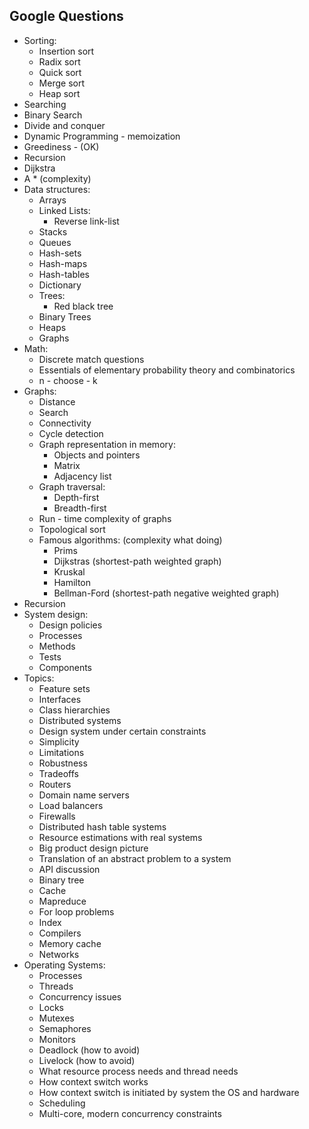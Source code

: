 ## Google Questions

- Sorting: 
    - Insertion sort 
    - Radix sort 
    - Quick sort 
    - Merge sort 
    - Heap sort 
- Searching 
- Binary Search 
- Divide and conquer 
- Dynamic Programming - memoization 
- Greediness - (OK)
- Recursion 
- Dijkstra 
- A * (complexity)
- Data structures:
    - Arrays 
    - Linked Lists: 
        - Reverse link-list 
    - Stacks 
    - Queues 
    - Hash-sets
    - Hash-maps
    - Hash-tables
    - Dictionary
    - Trees:
        - Red black tree
    - Binary Trees
    - Heaps 
    - Graphs
- Math:
    - Discrete match questions
    - Essentials of elementary probability theory and combinatorics
    - n - choose - k
- Graphs:
    - Distance
    - Search
    - Connectivity
    - Cycle detection
    - Graph representation in memory:
        - Objects and pointers
        - Matrix
        - Adjacency list
    - Graph traversal:
        - Depth-first
        - Breadth-first
    - Run - time complexity of graphs
    - Topological sort
    - Famous algorithms: (complexity what doing)
        - Prims
        - Dijkstras (shortest-path weighted graph)
        - Kruskal
        - Hamilton
        - Bellman-Ford (shortest-path negative weighted graph)
- Recursion
- System design:
    - Design policies
    - Processes
    - Methods
    - Tests
    - Components
- Topics:
    - Feature sets
    - Interfaces
    - Class hierarchies
    - Distributed systems
    - Design system under certain constraints
    - Simplicity
    - Limitations
    - Robustness
    - Tradeoffs
    - Routers
    - Domain name servers
    - Load balancers
    - Firewalls
    - Distributed hash table systems
    - Resource estimations with real systems
    - Big product design picture
    - Translation of an abstract problem to a system
    - API discussion
    - Binary tree
    - Cache
    - Mapreduce
    - For loop problems
    - Index
    - Compilers
    - Memory cache
    - Networks
- Operating Systems:
    - Processes
    - Threads
    - Concurrency issues
    - Locks
    - Mutexes
    - Semaphores
    - Monitors
    - Deadlock (how to avoid)
    - Livelock (how to avoid)
    - What resource process needs and thread needs
    - How context switch works
    - How context switch is initiated by system the OS and hardware
    - Scheduling
    - Multi-core, modern concurrency constraints   
        